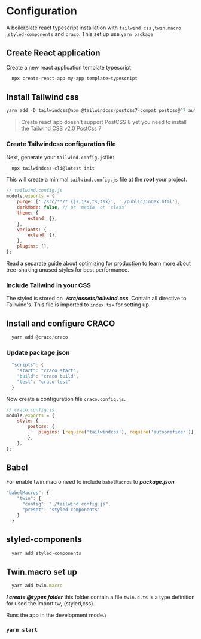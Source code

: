 # Configuration

A boilerplate react typescript installation with `tailwind css` ,`twin.macro` ,`styled-components` and `craco`. This set up use `yarn package`

## Create React application

Create a new react application template typescript

```jsx
  npx create-react-app my-app template=typescript
```

## Install Tailwind css

```jsx
yarn add -D tailwindcss@npm:@tailwindcss/postcss7-compat postcss@^7 autoprefixer@^9
```

> Create react app doesn't support PostCSS 8 yet you need to install the Tailwind CSS v2.0 PostCss 7

### Create Tailwindcss configuration file

Next, generate your `tailwind.config.js`file:

```jsx
  npx tailwindcss-cli@latest init
```

This will create a minimal `tailwind.config.js` file at the **_root_** your project.

```jsx
// tailwind.config.js
module.exports = {
	purge: ['./src/**/*.{js,jsx,ts,tsx}', './public/index.html'],
	darkMode: false, // or 'media' or 'class'
	theme: {
		extend: {},
	},
	variants: {
		extend: {},
	},
	plugins: [],
};
```

Read a separate guide about [optimizing for production](https://tailwindcss.com/docs/optimizing-for-production) to learn more about tree-shaking unused styles for best performance.

### Include Tailwind in your CSS

The styled is stored on **_./src/assets/tailwind.css_**. Contain all directive to Tailwind's. This file is imported to `index.tsx` for setting up

## Install and configure CRACO

```jsx
  yarn add @craco/craco
```

### Update package.json

```jsx
  "scripts": {
    "start": "craco start",
    "build": "craco build",
    "test": "craco test"
  }
```

Now create a configuration file `craco.config.js`.

```jsx
// craco.config.js
module.exports = {
	style: {
		postcss: {
			plugins: [require('tailwindcss'), require('autoprefixer')],
		},
	},
};
```

## Babel

For enable twin.macro need to include `babelMacros` to **_package.json_**

```jsx
"babelMacros": {
    "twin": {
      "config": "./tailwind.config.js",
      "preset": "styled-components"
    }
  }
```

## styled-components

```jsx
  yarn add styled-components
```

## Twin.macro set up

```jsx
  yarn add twin.macro
```

**_I create @types folder_** this folder contain a file `twin.d.ts` is a type definition for used the import tw, {styled,css}.

Runs the app in the development mode.\

### `yarn start`
